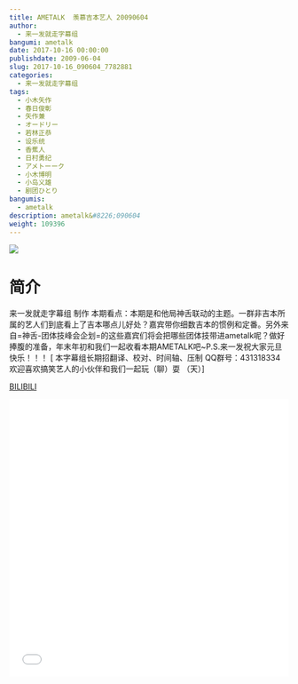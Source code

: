 ```yaml
---
title: AMETALK  羡慕吉本艺人 20090604
author: 
  - 来一发就走字幕组
bangumi: ametalk
date: 2017-10-16 00:00:00
publishdate: 2009-06-04
slug: 2017-10-16_090604_7782881
categories: 
  - 来一发就走字幕组
tags: 
  - 小木矢作
  - 春日俊彰
  - 矢作兼
  - オードリー
  - 若林正恭
  - 设乐统
  - 香蕉人
  - 日村勇纪
  - アメトーーク
  - 小木博明
  - 小岛义雄
  - 剧团ひとり
bangumis: 
  - ametalk
description: ametalk&#8226;090604
weight: 109396
---
```


![](https://i.imgur.com/vKMNAoZ.jpg)

# 简介  
来一发就走字幕组 制作 本期看点：本期是和他局神舌联动的主题。一群非吉本所属的艺人们到底看上了吉本哪点儿好处？嘉宾带你细数吉本的惯例和定番。另外来自=神舌-团体技峰会企划=的这些嘉宾们将会把哪些团体技带进ametalk呢？做好捧腹的准备，年末年初和我们一起收看本期AMETALK吧~P.S.来一发祝大家元旦快乐！！！
[ 本字幕组长期招翻译、校对、时间轴、压制   QQ群号：431318334 欢迎喜欢搞笑艺人的小伙伴和我们一起玩（聊）耍 （天）]

  [BILIBILI](https://www.bilibili.com/video/av7782881/)


  <iframe src="//www.bilibili.com/html/html5player.html?cid=12761201&aid=7782881" width="100%" height="500" frameborder="0" allowfullscreen="allowfullscreen"></iframe>
